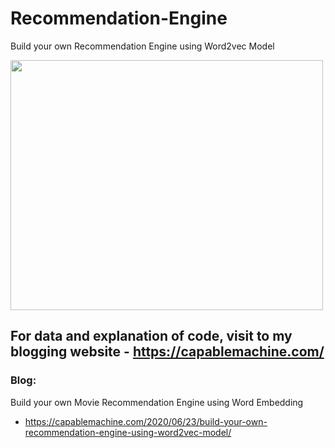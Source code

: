 # Recommendation-Engine
Build your own Recommendation Engine using Word2vec Model

<img
src = "https://i2.wp.com/capablemachine.com/wp-content/uploads/2020/05/image-109.png?w=750&ssl=1" width="500" height="400" />

## For data and explanation of code, visit to my blogging website - https://capablemachine.com/

### Blog: 
Build your own Movie Recommendation Engine using Word Embedding
- https://capablemachine.com/2020/06/23/build-your-own-recommendation-engine-using-word2vec-model/
